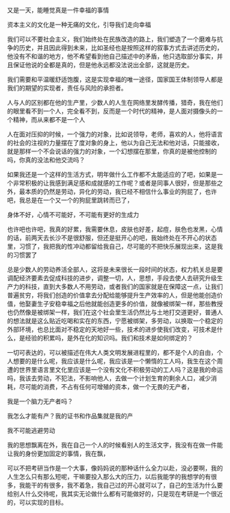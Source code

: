 又是一天，能睡觉真是一件幸福的事情

资本主义的文化是一种无痛的文化，引导我们走向幸福

我们可以不要社会主义，我们始终处在民族改造的路上，我们塑造了一个磨难与抗争的历史，并且因此得到未来，比如圣经也是按照这样的叙事方式去讲述历史的，他没有不和谐的地方，他不希望看到他自己描述中的矛盾，他只选取部分事实，并且保证他说的全都是真的，但是他永远都没法说出全部，这就是历史。

我们需要和平温暖舒适饱腹，这是实现幸福的唯一途径，国家国王体制领导人都是我们的期望的实现者，责任与风险的承担者。

人与人的区别都在他的生产里，少数人的人生在网络里发酵传播，猎奇，我在他们的眼里看不到一个人，完全看不到，反而是一个时代的精神，是人面对摄像头的一个精神，而从来都不是一个人

人在面对压抑的时候，一个强力的对象，比如说领导，老师，喜欢的人，他将语言的社会的注视的力量摆在了度对象的身上，他以为自己无法和他对话，只能接收，就是那样一个不会说话的强力的对象，一个幻想摆在那里，你真的是被他控制的吗，你真的没法和他交流吗？

如果我还是一个这样的生活方式，明年做什么工作都不太能适应的了吧，如果是一个非常积极的让我感到满足感和成就感的工作呢？或者是同事人很好，但是那些之外，最本质的仍然是劳动，异化的劳动，我已经不相信什么事业的狗屁了，也许吧，我总是在一个又一个的狗屁里跳转而已了，

身体不好，心情不可能好，不可能有更好的生成力

也许吧也许吧，我真的好累，我需要休息，皮肤也好差，起痘，肤色也发黑，心情的话，前两天去长沙不是很舒服，但还是挺开心的吧，我始终处在不开心的状态里，习惯了，我把我的性冲动都留给我自己，尽可能的不把快乐展现出来，这是我的习惯罢了

总是少数人的劳动养活全部人，这将是未来很长一段时间的状态，权力机关总是要调配经济要素去促成科技的进步，调整一切，人，思想，手段去使人去研究升级生产力的科技，直到大多数人不用劳动，或者我们的国家就是在保障这一点，让我们普遍贫穷，将我们创造的价值拿去分配给能够提升生产效率的人，但是他能创造价值，他娶妻生子安稳幸福之后他就能创造更多的价值，就像被绑架一样，那些教授也仍然像是被绑架一样，我们在这个社会里生活仍然比与土地打交道更好，普通人的想法就是这么贴近吃喝和实在的东西，宁愿被绑架，多劳动，以换取一个稳定的外部环境，也总比面对不稳定的天地好一些，技术的进步使我们改变，可技术是什么，是经验的积累吗，是外在化的知识吗。我们和技术是如何绑定的？

一切可表达的，可以被描述在伟大人类文明发展进程里的，都不是个人的自由，个人想要的是什么呢，我应该是什么呢，我应该是一个懒惰的工人吗，我生在这个周遭的世界里语言里文化里应该是一个没有文化不积极劳动的工人吗？这是我的命运吗，我该去劳动，不犯法，不影响他人，去做一个计划生育的剩余人口，减少消耗，尽可能的消费，不占有任何可增殖的资本，做一个无畏的无产者，

我是一个脑力无产者吗？

我怎么才能有产？我的证书和作品集就是我的产

我不可能逃避劳动

我的思想飘离在外，我在自己一个人的时候看别人的生活文字，我没有在做一件能让我的身份更加固定的事情，我在飘，

可以不把考研当作是一个大事，像妈妈说的那种话什么全力以赴，没必要啊，我的人生怎么只有那么短呢，干嘛要投入那么大的压力，以后我能学的我想学的有很多，我能干的有很多，我不着急，我自己过的开心就可以了，自己的生活为什么要给别人什么交待呢，我其实无论做什么都有可能做好的，只是现在考研是一个很近的，可以实现的目标。